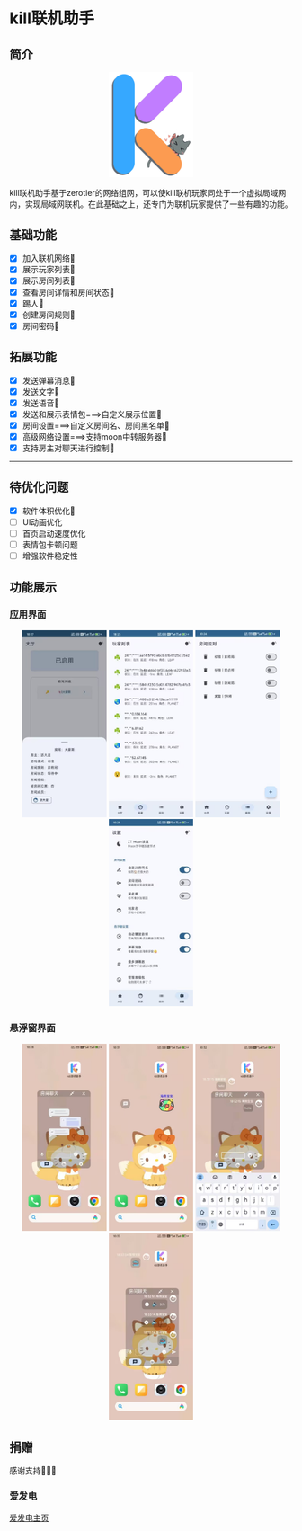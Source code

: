 # kill联机助手

## 简介

<p align="center">
    <img src="./img/app_logo.png" alt="kill联机助手" width="150"/>
</p>
kill联机助手基于zerotier的网络组网，可以使kill联机玩家同处于一个虚拟局域网内，实现局域网联机。在此基础之上，还专门为联机玩家提供了一些有趣的功能。

## 基础功能

- [x] 加入联机网络🥳
- [x] 展示玩家列表🥳
- [X] 展示房间列表🥳
- [X] 查看房间详情和房间状态🥳
- [x] 踢人🥳
- [X] 创建房间规则🥳
- [x] 房间密码🥳

## 拓展功能

- [x] 发送弹幕消息🥳
- [x] 发送文字🥳
- [x] 发送语音🥳
- [x] 发送和展示表情包===>自定义展示位置🥳
- [X] 房间设置===>自定义房间名、房间黑名单🥳
- [x] 高级网络设置===>支持moon中转服务器🥳
- [x] 支持房主对聊天进行控制🥳

---

## 待优化问题

- [x] 软件体积优化🥳
- [ ] UI动画优化
- [ ] 首页启动速度优化
- [ ] 表情包卡顿问题
- [ ] 增强软件稳定性

## 功能展示

### 应用界面

<p align="center">
  <img src="./img/app_1.jpg" alt="main" width="150"/>
  <img src="./img/app_2.jpg" alt="peers" width="150"/>
  <img src="./img/app_3.jpg" alt="rule" width="150"/>
 <img src="./img/app_4.jpg" alt="setting" width="150"/>
</p>

### 悬浮窗界面

<p align="center">
  <img src="./img/win_1.jpg" alt="win_1" width="150"/>
  <img src="./img/win_2.jpg" alt="win_2" width="150"/>
  <img src="./img/win_3.jpg" alt="win_3" width="150"/>
 <img src="./img/win_4.jpg" alt="win_4" width="150"/>
</p>

## 捐赠

感谢支持🥰🥰🥰

### 爱发电

[爱发电主页](https://afdian.com/a/msk007 "爱发电")